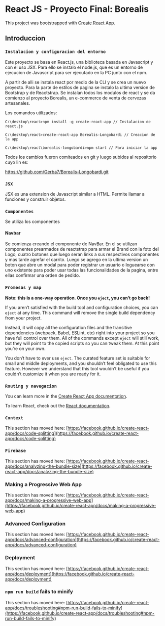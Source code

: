 # React JS - Proyecto Final: Borealis

This project was bootstrapped with [Create React App](https://github.com/facebook/create-react-app).

## Introduccion



### `Instalacion y configuracion del entorno`

Este proyecto se basa en React.js, una biblioteca basada en Javascript y con el uso JSX.
Para ello se instalo el node.js, que es un entorno de ejecucion de Javascript para ser ejecutado en la PC junto con el npm.

A partir de alli se instala react por medio de la CLI y se crea un nuevo proyecto. Para la parte de estilos de pagina se instalo la ultima version de Bootstrap y de Reactstrap. Se instalan todos los modulos de react y se da comienzo al proyecto Borealis, un e-commerce de venta de cervezas artesanales.

Los comandos utilizados:

~~~
C:\desktop\react>npm install -g create-react-app // Instalacion de react.js

C:\desktop\react>create-react-app Borealis-Longobardi // Creacion de la app

C:\desktop\react\borealis-longobardi>npm start // Para iniciar la app 
~~~

Todos los cambios fueron comiteados en git y luego subidos al repositorio cuyo lin es:

https://github.com/Gerba7/Borealis-Longobardi.git

### `JSX`

JSX es una extension de Javascript similar a HTML. Permite llamar a funciones y construir objetos.

### `Componentes`

Se utiliza los componentes

#### **Navbar**

Se comienza creando el componente de NavBar. En el se utilizan componentes prearmados de reactstrap
para armar el Brand con la foto del Logo, cuatro botones que luego seran links a sus respectivos componentes y mas tarde agrefar el carrito. Luego se agrego en la ultima version un boton que abre un modal para poder registrar un usuario o loguearse con uno existente para poder usar todas las funcionalidades de la pagina, entre ellas confirmar una orden de pedido.

### `Promesas y map`

**Note: this is a one-way operation. Once you `eject`, you can’t go back!**

If you aren’t satisfied with the build tool and configuration choices, you can `eject` at any time. This command will remove the single build dependency from your project.

Instead, it will copy all the configuration files and the transitive dependencies (webpack, Babel, ESLint, etc) right into your project so you have full control over them. All of the commands except `eject` will still work, but they will point to the copied scripts so you can tweak them. At this point you’re on your own.

You don’t have to ever use `eject`. The curated feature set is suitable for small and middle deployments, and you shouldn’t feel obligated to use this feature. However we understand that this tool wouldn’t be useful if you couldn’t customize it when you are ready for it.

### `Routing y navegacion`

You can learn more in the [Create React App documentation](https://facebook.github.io/create-react-app/docs/getting-started).

To learn React, check out the [React documentation](https://reactjs.org/).

### `Context`

This section has moved here: [https://facebook.github.io/create-react-app/docs/code-splitting](https://facebook.github.io/create-react-app/docs/code-splitting)

### `Firebase`

This section has moved here: [https://facebook.github.io/create-react-app/docs/analyzing-the-bundle-size](https://facebook.github.io/create-react-app/docs/analyzing-the-bundle-size)

### Making a Progressive Web App

This section has moved here: [https://facebook.github.io/create-react-app/docs/making-a-progressive-web-app](https://facebook.github.io/create-react-app/docs/making-a-progressive-web-app)

### Advanced Configuration

This section has moved here: [https://facebook.github.io/create-react-app/docs/advanced-configuration](https://facebook.github.io/create-react-app/docs/advanced-configuration)

### Deployment

This section has moved here: [https://facebook.github.io/create-react-app/docs/deployment](https://facebook.github.io/create-react-app/docs/deployment)

### `npm run build` fails to minify

This section has moved here: [https://facebook.github.io/create-react-app/docs/troubleshooting#npm-run-build-fails-to-minify](https://facebook.github.io/create-react-app/docs/troubleshooting#npm-run-build-fails-to-minify)
